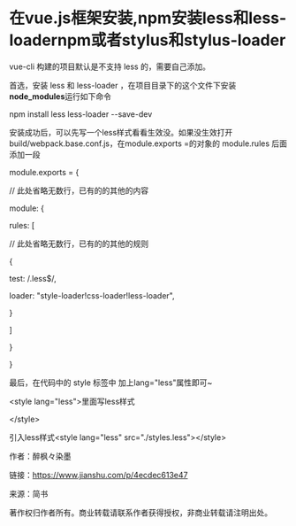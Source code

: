 # 在vue.js框架安装,npm安装less和less-loadernpm或者stylus和stylus-loader

vue-cli 构建的项目默认是不支持 less 的，需要自己添加。

首选，安装 less 和 less-loader ，在项目目录下的这个文件下安装**node\_modules**运行如下命令

npm install less less-loader --save-dev

安装成功后，可以先写一个less样式看看生效没。如果没生效打开build/webpack.base.conf.js，在module.exports =的对象的 module.rules 后面添加一段

module.exports = {

 // 此处省略无数行，已有的的其他的内容

 module: {

 rules: \[

 // 此处省略无数行，已有的的其他的规则

 {

 test: /\.less$/,

 loader: "style-loader!css-loader!less-loader",

 }

 \]

 }

}

最后，在代码中的 style 标签中 加上lang="less"属性即可~

&lt;style lang="less"&gt;里面写less样式  
  
&lt;/style&gt;

 引入less样式&lt;style lang="less" src="./styles.less"&gt;&lt;/style&gt;

  


  


作者：醉枫々染墨

  


链接：https://www.jianshu.com/p/4ecdec613e47

  


来源：简书

  


著作权归作者所有。商业转载请联系作者获得授权，非商业转载请注明出处。



